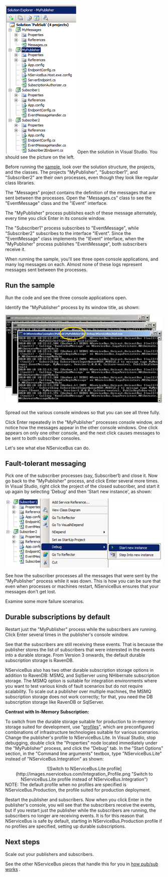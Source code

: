 <!--
title: "Publish/Subscribe Sample"
tags: ""
summary: ""
-->

![pubsub solution](pub_sub_solution.png) Open the solution in Visual Studio. You should see the picture on the left.

Before running the
[sample](https://github.com/NServiceBus/NServiceBus/tree/master/Samples/PubSub), look over the solution structure, the projects, and the classes. The projects "MyPublisher", "Subscriber1", and "Subscriber2" are their own processes, even though they look like regular class libraries.

The "Messages" project contains the definition of the messages that are sent between the processes. Open the "Messages.cs" class to see the
"EventMessage" class and the "IEvent" interface.

The "MyPublisher" process publishes each of these message alternately, every time you click Enter in its console window.

The "Subscriber1" process subscribes to "EventMessage", while
"Subscriber2" subscribes to the interface "IEvent". Since the
"EventMessage" class implements the "IEvent" interface, when the
"MyPublisher" process publishes "EventMessage", both subscribers receive it.

When running the sample, you'll see three open console applications, and many log messages on each. Almost none of these logs represent messages sent between the processes.

Run the sample
--------------

Run the code and see the three console applications open.

Identify the "MyPublisher" process by its window title, as shown:

![pubsub sample running](pubsub_nservicebus_running.png "pubsub sample running")

Spread out the various console windows so that you can see all three fully.

Click Enter repeatedly in the "MyPublisher" processes console window, and notice how the messages appear in the other console windows. One click appears on only one other console, and the next click causes messages to be sent to both subscriber consoles.

Let's see what else NServiceBus can do.

Fault-tolerant messaging
------------------------

Pick one of the subscriber processes (say, Subscriber1) and close it. Now go back to the "MyPublisher" process, and click Enter several more times. In Visual Studio, right click the project of the closed subscriber, and start it up again by selecting 'Debug' and then 'Start new instance', as shown:



 ![rerun subscriber](pubsub_nservicebus_rerun_subscriber.png "rerun subscriber")

See how the subscriber processes all the messages that were sent by the
"MyPublisher" process while it was down. This is how you can be sure that even when processes or machines restart, NServiceBus ensures that your messages don't get lost.

Examine some more failure scenarios.

Durable subscriptions by default
--------------------------------

Restart just the "MyPublisher" process while the subscribers are running. Click Enter several times in the publisher's console window.

See that the subscribers are still receiving these events. That is because the publisher stores the list of subscribers that were interested in the events into a durable storage. From Version 3 onwards, the default durable subscription storage is RavenDB.

NServiceBus also has two other durable subscription storage options in addition to RavenDB: MSMQ, and SqlServer using NHibernate subscription storage. The MSMQ option is suitable for integration environments where you want to test various kinds of fault scenarios but do not require scalability. To scale out a publisher over multiple machines, the MSMQ subscription storage does not work correctly; for that, you need the DB subscription storage like RavenDB or SqlServer.

**Contrast with In-Memory Subscription:**

To switch from the durable storage suitable for production to in-memory storage suited for development, use
"[profiles](profiles-for-nservicebus-host.md)", which are preconfigured combinations of infrastructure technologies suitable for various scenarios. Change the publisher's profile to NServiceBus.Lite. In Visual Studio, stop debugging, double click the "Properties" node located immediately under the "MyPublisher" process, and click the "Debug" tab. In the "Start Options" section, in the "Command line arguments" textbox, type "NServiceBus.Lite" instead of "NServiceBus.Integration" as shown:

<center>
![Switch to NServiceBus.Lite profile](http://images.nservicebus.com/Integration_Profile.png "Switch to NServiceBus.Lite profile instead of NServiceBus.Integration")

</center> NOTE: The default profile when no profiles are specified is NServiceBus.Production, the profile suited for production deployment.

Restart the publisher and subscribers. Now when you click Enter in the publisher's console, you will see that the subscribers receive the events, but if you restart just the publisher while the subscribers are running, the subscribers no longer are receiving events. It is for this reason that NServiceBus is safe by default, starting in NServiceBus.Production profile if no profiles are specified, setting up durable subscriptions.

Next steps
----------

Scale out your publishers and subscribers.

See the other NServiceBus pieces that handle this for you in [how pub/sub works](how-pub-sub-works.md) .

